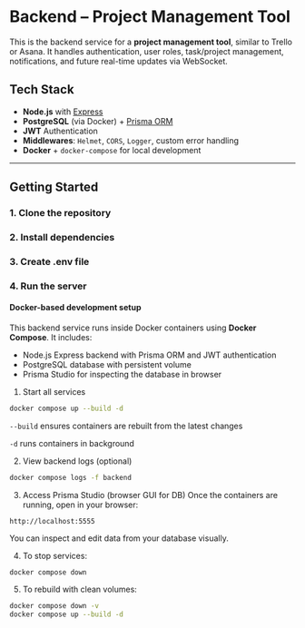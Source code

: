 # Backend – Project Management Tool

This is the backend service for a **project management tool**, similar to Trello or Asana.
It handles authentication, user roles, task/project management, notifications, and future real-time updates via WebSocket.

## Tech Stack

- **Node.js** with [Express](https://expressjs.com/)
- **PostgreSQL** (via Docker) + [Prisma ORM](https://www.prisma.io/)
- **JWT** Authentication
- **Middlewares**: `Helmet`, `CORS`, `Logger`, custom error handling
- **Docker** + `docker-compose` for local development
---

## Getting Started

### 1. Clone the repository

### 2. Install dependencies

### 3. Create .env file

### 4. Run the server

#### Docker-based development setup
This backend service runs inside Docker containers using **Docker Compose**. It includes:

-  Node.js Express backend with Prisma ORM and JWT authentication
-  PostgreSQL database with persistent volume
-  Prisma Studio for inspecting the database in browser

1.  Start all services

```bash
docker compose up --build -d
```
```--build``` ensures containers are rebuilt from the latest changes

```-d``` runs containers in background

2. View backend logs (optional)

```bash
docker compose logs -f backend
```
3. Access Prisma Studio (browser GUI for DB)
Once the containers are running, open in your browser:
```
http://localhost:5555
```
You can inspect and edit data from your database visually.

4. To stop services:
```
docker compose down
```
5. To rebuild with clean volumes:
```bash
docker compose down -v
docker compose up --build -d
``` 
